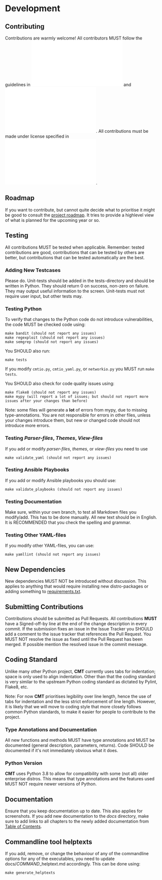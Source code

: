 # Development

## Contributing

Contributions are warmly welcome!  All contributors MUST follow the guidelines in
![CONTRIBUTING.md](../CONTRIBUTING.md) and ![CODE_OF_CONDUCT.md](../CODE_OF_CONDUCT.md).
All contributions must be made under license specified in ![LICENSE.md](../LICENSE.md).

## Roadmap

If you want to contribute, but cannot quite decide what to prioritise it might
be good to consult the
[project roadmap](roadmap/Project_roadmap.md#project-roadmap).
It tries to provide a highlevel view of what is planned for the upcoming year or so.

## Testing

All contributions MUST be tested when applicable. Remember: tested contributions are good,
contributions that can be tested by others are better, but contributions that can be tested
automatically are the best.

### Adding New Testcases

Please do. Unit-tests should be added in the tests-directory and should be written in Python.
They should return 0 on success, non-zero on failure.  They may output useful information
to the screen. Unit-tests must not require user input, but other tests may.

### Testing Python

To verify that changes to the Python code do not introduce vulnerabilities,
the code MUST be checked code using:

```
make bandit (should not report any issues)
make regexploit (should not report any issues)
make semgrep (should not report any issues)
```

You SHOULD also run:

```
make tests
```

If you modify `cmtio.py`, `cmtio_yaml.py`, or `networkio.py` you MUST run `make tests`.

You SHOULD also check for code quality issues using:

```
make flake8 (should not report any issues)
make mypy (will report a lot of issues; but should not report more issues after your changes than before)
```

Note: some files will generate a __lot__ of errors from mypy, due to missing type-annotations.
You are not responsible for errors in other files, unless your changes introduce them,
but new or changed code should not introduce more errors.

### Testing _Parser-files_, _Themes_, _View-files_

If you add or modify _parser-files_, _themes_, or _view-files_ you need to use

```
make validate_yaml (should not report any issues)
```

### Testing Ansible Playbooks

If you add or modify Ansible playbooks you should use:

```
make validate_playbooks (should not report any issues)
```

### Testing Documentation

Make sure, within your own branch, to test all Markdown files you modify/add.
This has to be done manually. All new text should be in English. It is RECOMMENDED
that you check the spelling and grammar.

### Testing Other YAML-files

If you modify other YAML-files, you can use:

```
make yamllint (should not report any issues)
```

## New Dependencies

New dependencies MUST NOT be introduced without discussion. This applies to anything that would require
installing new distro-packages or adding something to [requirements.txt](../requirements.txt).

## Submitting Contributions

Contributions should be submitted as Pull Requests.  All contributions __MUST__ have a Signed-off-by line
at the end of the change description in every commit. If the submission fixes an issue in the Issue Tracker
you SHOULD add a comment to the issue tracker that references the Pull Request. You MUST NOT resolve the issue
as fixed until the Pull Request has been merged.  If possible mention the resolved issue in the commit message.

## Coding Standard

Unlike many other Python project, __CMT__ currently uses tabs for indentation; space is only used to align indentation.
Other than that the coding standard is very similar to the upstream Python coding standard as dictated by Pylint,
Flake8, etc.

Note: For now __CMT__ prioritises legibility over line length, hence the use of tabs for indentation and the less
strict enforcement of line length. However, it is likely that we will move to coding style that more
closely follows common Python standards, to make it easier for people to contribute to the project.

### Type Annotations and Documentation

All new functions and methods MUST have type annotations and MUST be documented (general description,
parameters, returns). Code SHOULD be documented if it's not immediately obvious what it does.

### Python Version

__CMT__ uses Python 3.8 to allow for compatibility with some (not all) older enterprise distros.
This means that type annotations and the features used MUST NOT require newer versions of Python.

## Documentation

Ensure that you keep documentation up to date. This also applies for screenshots.
If you add new documentation to the _docs_ directory, make sure to add links to all chapters
to the newly added documentation from [Table of Contents](Table_of_contents.md#table-of-contents).

## Commandline tool helptexts

If you add, remove, or change the behaviour of any of the commandline options for any of the executables,
you need to update docs/_COMMAND_\_helptext.md accordingly.  This can be done using:

```
make generate_helptexts
```
